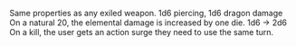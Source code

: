 Same properties as any exiled weapon.
1d6 piercing, 1d6 dragon damage
On a natural 20, the elemental damage is increased by one die. 1d6 -> 2d6
On a kill, the user gets an action surge they need to use the same turn.